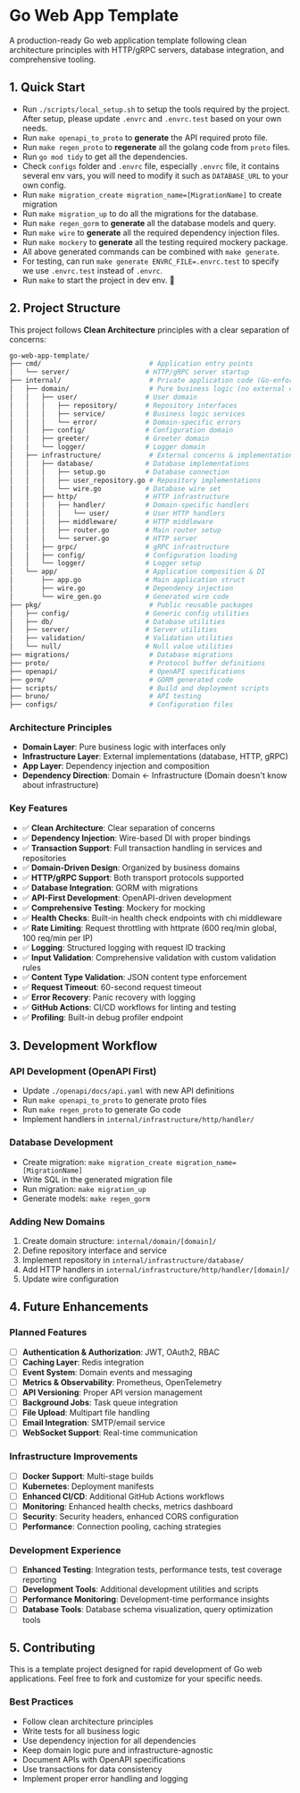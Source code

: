 # Go Web App Template

A production-ready Go web application template following clean architecture principles with HTTP/gRPC servers, database integration, and comprehensive tooling.

## 1. Quick Start

- Run `./scripts/local_setup.sh` to setup the tools required by the project. After setup, please update `.envrc` and `.envrc.test` based on your own needs.
- Run `make openapi_to_proto` to **generate** the API required proto file.
- Run `make regen_proto` to **regenerate** all the golang code from `proto` files.
- Run `go mod tidy` to get all the dependencies.
- Check `configs` folder and `.envrc` file, especially `.envrc` file, it contains several env vars, you will need to modify it such as `DATABASE_URL` to your own config.
- Run `make migration_create migration_name=[MigrationName]` to create migration
- Run `make migration_up` to do all the migrations for the database.
- Run `make regen_gorm` to **generate** all the database models and query.
- Run `make wire` to **generate** all the required dependency injection files.
- Run `make mockery` to **generate** all the testing required mockery package.
- All above generated commands can be combined with `make generate`.
- For testing, can run `make generate ENVRC_FILE=.envrc.test` to specify we use `.envrc.test` instead of `.envrc`.
- Run `make` to start the project in dev env. 🚀

## 2. Project Structure

This project follows **Clean Architecture** principles with a clear separation of concerns:

```bash
go-web-app-template/
├── cmd/                           # Application entry points
│   └── server/                   # HTTP/gRPC server startup
├── internal/                      # Private application code (Go-enforced privacy)
│   ├── domain/                    # Pure business logic (no external dependencies)
│   │   ├── user/                 # User domain
│   │   │   ├── repository/       # Repository interfaces
│   │   │   ├── service/          # Business logic services
│   │   │   └── error/            # Domain-specific errors
│   │   ├── config/               # Configuration domain
│   │   ├── greeter/              # Greeter domain
│   │   └── logger/               # Logger domain
│   ├── infrastructure/            # External concerns & implementations
│   │   ├── database/             # Database implementations
│   │   │   ├── setup.go          # Database connection
│   │   │   ├── user_repository.go # Repository implementations
│   │   │   └── wire.go           # Database wire set
│   │   ├── http/                 # HTTP infrastructure
│   │   │   ├── handler/          # Domain-specific handlers
│   │   │   │   └── user/         # User HTTP handlers
│   │   │   ├── middleware/       # HTTP middleware
│   │   │   ├── router.go         # Main router setup
│   │   │   └── server.go         # HTTP server
│   │   ├── grpc/                 # gRPC infrastructure
│   │   ├── config/               # Configuration loading
│   │   └── logger/               # Logger setup
│   └── app/                      # Application composition & DI
│       ├── app.go                # Main application struct
│       ├── wire.go               # Dependency injection
│       └── wire_gen.go           # Generated wire code
├── pkg/                           # Public reusable packages
│   ├── config/                   # Generic config utilities
│   ├── db/                       # Database utilities
│   ├── server/                   # Server utilities
│   ├── validation/               # Validation utilities
│   └── null/                     # Null value utilities
├── migrations/                    # Database migrations
├── proto/                         # Protocol buffer definitions
├── openapi/                       # OpenAPI specifications
├── gorm/                          # GORM generated code
├── scripts/                       # Build and deployment scripts
├── bruno/                         # API testing
├── configs/                       # Configuration files
```

### Architecture Principles

- **Domain Layer**: Pure business logic with interfaces only
- **Infrastructure Layer**: External implementations (database, HTTP, gRPC)
- **App Layer**: Dependency injection and composition
- **Dependency Direction**: Domain ← Infrastructure (Domain doesn't know about infrastructure)

### Key Features

- ✅ **Clean Architecture**: Clear separation of concerns
- ✅ **Dependency Injection**: Wire-based DI with proper bindings
- ✅ **Transaction Support**: Full transaction handling in services and repositories
- ✅ **Domain-Driven Design**: Organized by business domains
- ✅ **HTTP/gRPC Support**: Both transport protocols supported
- ✅ **Database Integration**: GORM with migrations
- ✅ **API-First Development**: OpenAPI-driven development
- ✅ **Comprehensive Testing**: Mockery for mocking
- ✅ **Health Checks**: Built-in health check endpoints with chi middleware
- ✅ **Rate Limiting**: Request throttling with httprate (600 req/min global, 100 req/min per IP)
- ✅ **Logging**: Structured logging with request ID tracking
- ✅ **Input Validation**: Comprehensive validation with custom validation rules
- ✅ **Content Type Validation**: JSON content type enforcement
- ✅ **Request Timeout**: 60-second request timeout
- ✅ **Error Recovery**: Panic recovery with logging
- ✅ **GitHub Actions**: CI/CD workflows for linting and testing
- ✅ **Profiling**: Built-in debug profiler endpoint

## 3. Development Workflow

### API Development (OpenAPI First)

- Update `./openapi/docs/api.yaml` with new API definitions
- Run `make openapi_to_proto` to generate proto files
- Run `make regen_proto` to generate Go code
- Implement handlers in `internal/infrastructure/http/handler/`

### Database Development

- Create migration: `make migration_create migration_name=[MigrationName]`
- Write SQL in the generated migration file
- Run migration: `make migration_up`
- Generate models: `make regen_gorm`

### Adding New Domains

1. Create domain structure: `internal/domain/[domain]/`
2. Define repository interface and service
3. Implement repository in `internal/infrastructure/database/`
4. Add HTTP handlers in `internal/infrastructure/http/handler/[domain]/`
5. Update wire configuration

## 4. Future Enhancements

### Planned Features

- [ ] **Authentication & Authorization**: JWT, OAuth2, RBAC
- [ ] **Caching Layer**: Redis integration
- [ ] **Event System**: Domain events and messaging
- [ ] **Metrics & Observability**: Prometheus, OpenTelemetry
- [ ] **API Versioning**: Proper API version management
- [ ] **Background Jobs**: Task queue integration
- [ ] **File Upload**: Multipart file handling
- [ ] **Email Integration**: SMTP/email service
- [ ] **WebSocket Support**: Real-time communication

### Infrastructure Improvements

- [ ] **Docker Support**: Multi-stage builds
- [ ] **Kubernetes**: Deployment manifests
- [ ] **Enhanced CI/CD**: Additional GitHub Actions workflows
- [ ] **Monitoring**: Enhanced health checks, metrics dashboard
- [ ] **Security**: Security headers, enhanced CORS configuration
- [ ] **Performance**: Connection pooling, caching strategies

### Development Experience

- [ ] **Enhanced Testing**: Integration tests, performance tests, test coverage reporting
- [ ] **Development Tools**: Additional development utilities and scripts
- [ ] **Performance Monitoring**: Development-time performance insights
- [ ] **Database Tools**: Database schema visualization, query optimization tools

## 5. Contributing

This is a template project designed for rapid development of Go web applications. Feel free to fork and customize for your specific needs.

### Best Practices

- Follow clean architecture principles
- Write tests for all business logic
- Use dependency injection for all dependencies
- Keep domain logic pure and infrastructure-agnostic
- Document APIs with OpenAPI specifications
- Use transactions for data consistency
- Implement proper error handling and logging
